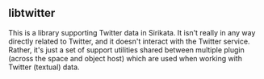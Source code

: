 libtwitter
----------

This is a library supporting Twitter data in Sirikata. It isn't really
in any way directly related to Twitter, and it doesn't interact with
the Twitter service. Rather, it's just a set of support utilities
shared between multiple plugin (across the space and object host)
which are used when working with Twitter (textual) data.
